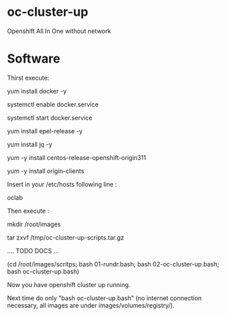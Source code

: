 # oc-cluster-up
Openshift All In One without network


# Software
Thirst execute:

   yum install docker -y

   systemctl enable docker.service
   
   systemctl start docker.service
   
   yum install epel-release -y

   yum install jq -y
   
   yum -y install centos-release-openshift-origin311
   
   yum -y install origin-clients

Insert in your /etc/hosts following line :

<your-primary-ip> oclab
   

Then execute :
   
   
   
   mkdir /root/images
   
   tar zxvf /tmp/oc-cluster-up-scripts.tar.gz
   
   .... TODO DOCS ...
   
   (cd /root/images/scritps; bash 01-rundr.bash; bash 02-oc-cluster-up.bash; bash oc-cluster-up.bash)
   
Now you have openshift cluster up running.

Next time do only "bash oc-cluster-up.bash" (no internet connection necessary, all images are under images/volumes/registry/).
